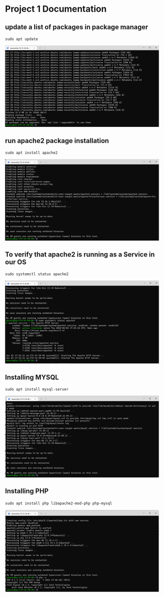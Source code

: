 # Project 1 Documentation


## update a list of packages in package manager


`sudo apt update`


![Apache Update](./Images/Apache%20update.png)



## run apache2 package installation


`sudo apt install apache2`


![install apache2](./Images/install%20apache2.png)




## To verify that apache2 is running as a Service in our OS


`sudo systemctl status apache2`


![systemctl status apache2](./Images/systemctl%20status%20apache2.png)



## Installing MYSQL


`sudo apt install mysql-server`



![installing mysql-server](./Images/installing%20mysql-server.png)



## Installing PHP

`sudo apt install php libapache2-mod-php php-mysql`


![installing PHP](./Images/Installing%20PHP.png)



